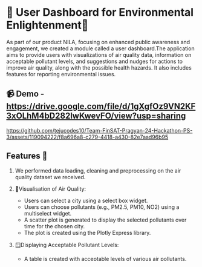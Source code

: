 # 🚗 User Dashboard for Environmental Enlightenment🧑

As part of our product NILA, focusing on enhanced public awareness and engagement, we created a module called a user dashboard.The application aims to provide users with visualizations of air quality data, information on acceptable pollutant levels, and suggestions and nudges for actions to improve air quality, along with the possible health hazards. It also includes features for reporting environmental issues.

## 📹 Demo - https://drive.google.com/file/d/1gXgfOz9VN2KF3xOLhM4bD282lwKwevFO/view?usp=sharing



https://github.com/tejucodes10/Team-FinSAT-Pragyan-24-Hackathon-PS-3/assets/119094222/f8a696a8-c279-4418-a430-82e7aad96b95


## Features 🌟
1. We performed data loading, cleaning and preprocessing on the air quality dataset we received. 

2. 🎐Visualisation of Air Quality:
   - Users can select a city using a select box widget.
   - Users can choose pollutants (e.g., PM2.5, PM10, NO2) using a multiselect widget.
   - A scatter plot is generated to display the selected pollutants over time for the chosen city.
   - The plot is created using the Plotly Express library.

3. 🪟Displaying Acceptable Pollutant Levels:
   - A table is created with acceptable levels of various air pollutants.
   - The table includes both the acceptable levels and the actual levels for the selected city.
   - The data is grouped, averaged, and presented in a user-friendly HTML table format.

4. 👛User Engagement and Wallet Points:
   - Users are given options on how they can improve the air quality around them with various measures like metro rides, carpooling and so on
   - Based on the user's choice, "wallet green points" are awarded, as a method of incentivisation. 
- These points can be redeemed as a free metro ride and so on to further incentivise citizens to take up activities contributing to sustainability

5. ☎️Emergency Helpline Numbers:
   - Important emergency helpline numbers related to pollution and disaster management are provided (Particularly intended at cities like Delhi, with alarming AQI values)

6. Reporting Environmental Issues (crowd sourced):
   - Users can input their email and describe environmental issues.
   - A submit button allows users to report the issue, and a success message is displayed.


## Getting Started 🚀

# Running Streamlit App

This guide provides the steps to set up and run your Streamlit app.

## Quick Start

1. **Create `requirements.txt`:**
   - Create a file named `requirements.txt` in your project directory.
   - List required Python packages and versions.

     ```plaintext
     streamlit==1.10.0
     pandas==1.3.3
     matplotlib==3.4.3
     plotly
     # Add other dependencies as needed
     ```

2. **Install Dependencies:**
   - Run the following command in your terminal:

     ```bash
     pip install -r requirements.txt
     ```

3. **Run the Streamlit App:**
   - Execute the following command:

     ```bash
     python -m streamlit run app.py
     ```
  
   

## Note

- Ensure Python is installed.
- Use a virtual environment to avoid conflicts.

After executing these steps, your Streamlit app should launch in a new browser window. Check the terminal for any error messages and ensure all dependencies are installed correctly.

